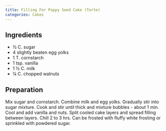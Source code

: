 ```yaml
---
title: Filling For Poppy Seed Cake (Torte)
categories: Cakes
---
```


## Ingredients

- ½ C. sugar
- 4 slightly beaten egg yolks
- 1 T. cornstarch
- 1 tsp. vanilla
- 1 ½ C. milk
- ¼ C. chopped walnuts

## Preparation

Mix sugar and cornstarch.  Combine milk and egg yolks.  Gradually stir into sugar mixture.  Cook and stir until thick and mixture bubbles - about 1 min.  Cool and add vanilla and nuts.  Split cooled cake layers and spread filling between layers.  Chill 2 to 3 hrs.  Can be frosted with fluffy white frosting or sprinkled with powdered sugar.

